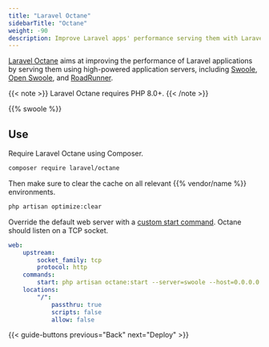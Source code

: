 ```yaml
---
title: "Laravel Octane"
sidebarTitle: "Octane"
weight: -90
description: Improve Laravel apps' performance serving them with Laravel Octane.
---
```


[Laravel Octane](https://laravel.com/docs/octane) aims at improving the performance of Laravel applications by serving them using high-powered application servers, including [Swoole](https://github.com/swoole/swoole-src), [Open Swoole](https://openswoole.com/), and [RoadRunner](https://roadrunner.dev/).

{{< note >}}
Laravel Octane requires PHP 8.0+.
{{< /note >}}

{{% swoole %}}

## Use

Require Laravel Octane using Composer.

```bash
composer require laravel/octane
```

Then make sure to clear the cache on all relevant {{% vendor/name %}} environments.

```bash
php artisan optimize:clear
```

Override the default web server with a [custom start command](../../../languages/php/_index.md#alternate-start-commands).
Octane should listen on a TCP socket.

```yaml {configFile="app"}
web:
    upstream:
        socket_family: tcp
        protocol: http
    commands:
        start: php artisan octane:start --server=swoole --host=0.0.0.0 --port=$PORT
    locations:
        "/":
            passthru: true
            scripts: false
            allow: false
```

{{< guide-buttons previous="Back" next="Deploy" >}}
